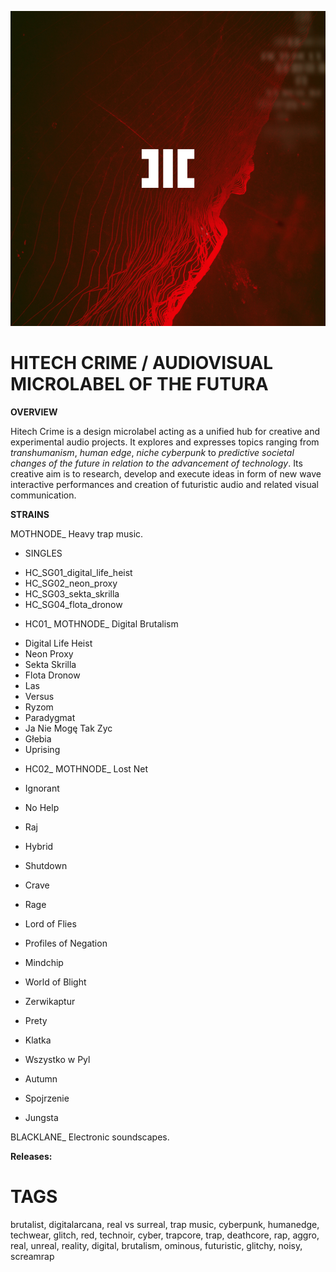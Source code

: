 ![](assets/hitechcrime.png)

# HITECH CRIME / AUDIOVISUAL MICROLABEL OF THE FUTURA

**OVERVIEW**

Hitech Crime is a design microlabel acting as a unified hub for creative and experimental audio projects. It explores and expresses topics ranging from *transhumanism*, *human edge*, *niche cyberpunk* to *predictive societal changes of the future in relation to the advancement of technology*. Its creative aim is to research, develop and execute ideas in form of new wave interactive performances and creation of futuristic audio and related visual communication.

**STRAINS**

MOTHNODE_ Heavy trap music.

- SINGLES

+ HC_SG01_digital_life_heist
+ HC_SG02_neon_proxy
+ HC_SG03_sekta_skrilla
+ HC_SG04_flota_dronow

- HC01_ MOTHNODE_ Digital Brutalism

+ Digital Life Heist
+ Neon Proxy
+ Sekta Skrilla
+ Flota Dronow
+ Las
+ Versus
+ Ryzom
+ Paradygmat
+ Ja Nie Mogę Tak Zyc
+ Głebia
+ Uprising

- HC02_ MOTHNODE_ Lost Net

+ Ignorant
+ No Help
+ Raj
+ Hybrid
+ Shutdown
+ Crave
+ Rage
+ Lord of Flies
+ Profiles of Negation
+ Mindchip
+ World of Blight

+ Zerwikaptur
+ Prety
+ Klatka
+ Wszystko w Pyl
+ Autumn
+ Spojrzenie
+ Jungsta


BLACKLANE_ Electronic soundscapes.

**Releases:**



# **TAGS**
brutalist, digitalarcana, real vs surreal, trap music, cyberpunk, humanedge, techwear, glitch, red, technoir, cyber, trapcore, trap, deathcore, rap, aggro, real, unreal, reality, digital, brutalism, ominous, futuristic, glitchy, noisy, screamrap
